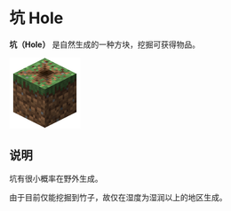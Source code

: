 # 坑 Hole

**坑（Hole）**
是自然生成的一种方块，挖掘可获得物品。

![坑](../.gitbook/assets/blocks-items/hole.png)

## 说明

坑有很小概率在野外生成。

由于目前仅能挖掘到竹子，故仅在湿度为湿润以上的地区生成。